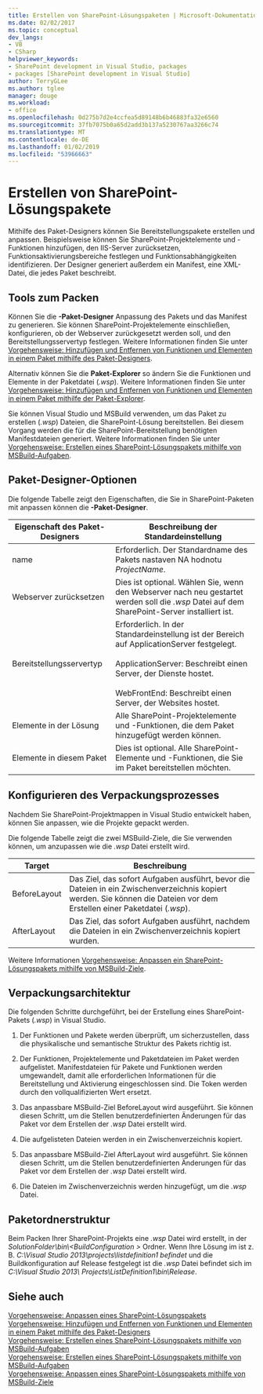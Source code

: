```yaml
---
title: Erstellen von SharePoint-Lösungspaketen | Microsoft-Dokumentation
ms.date: 02/02/2017
ms.topic: conceptual
dev_langs:
- VB
- CSharp
helpviewer_keywords:
- SharePoint development in Visual Studio, packages
- packages [SharePoint development in Visual Studio]
author: TerryGLee
ms.author: tglee
manager: douge
ms.workload:
- office
ms.openlocfilehash: 0d275b7d2e4ccfea5d89148b6b46883fa32e6560
ms.sourcegitcommit: 37fb7075b0a65d2add3b137a5230767aa3266c74
ms.translationtype: MT
ms.contentlocale: de-DE
ms.lasthandoff: 01/02/2019
ms.locfileid: "53966663"
---
```

# <a name="create-sharepoint-solution-packages"></a>Erstellen von SharePoint-Lösungspakete
  Mithilfe des Paket-Designers können Sie Bereitstellungspakete erstellen und anpassen. Beispielsweise können Sie SharePoint-Projektelemente und -Funktionen hinzufügen, den IIS-Server zurücksetzen, Funktionsaktivierungsbereiche festlegen und Funktionsabhängigkeiten identifizieren. Der Designer generiert außerdem ein Manifest, eine XML-Datei, die jedes Paket beschreibt.  
  
## <a name="packaging-tools"></a>Tools zum Packen
 Können Sie die **-Paket-Designer** Anpassung des Pakets und das Manifest zu generieren. Sie können SharePoint-Projektelemente einschließen, konfigurieren, ob der Webserver zurückgesetzt werden soll, und den Bereitstellungsservertyp festlegen. Weitere Informationen finden Sie unter [Vorgehensweise: Hinzufügen und Entfernen von Funktionen und Elementen in einem Paket mithilfe des Paket-Designers](../sharepoint/how-to-add-and-remove-features-and-items-to-a-package-by-using-the-package-designer.md).  
  
 Alternativ können Sie die **Paket-Explorer** so ändern Sie die Funktionen und Elemente in der Paketdatei (*.wsp*). Weitere Informationen finden Sie unter [Vorgehensweise: Hinzufügen und Entfernen von Funktionen und Elementen in einem Paket mithilfe der Paket-Explorer](../sharepoint/how-to-add-and-remove-features-and-items-to-a-package-by-using-the-packaging-explorer.md).  
  
 Sie können Visual Studio und MSBuild verwenden, um das Paket zu erstellen (*.wsp*) Dateien, die SharePoint-Lösung bereitstellen. Bei diesem Vorgang werden die für die SharePoint-Bereitstellung benötigten Manifestdateien generiert. Weitere Informationen finden Sie unter [Vorgehensweise: Erstellen eines SharePoint-Lösungspakets mithilfe von MSBuild-Aufgaben](../sharepoint/how-to-create-a-sharepoint-solution-package-by-using-msbuild-tasks.md).  
  
## <a name="package-designer-options"></a>Paket-Designer-Optionen
 Die folgende Tabelle zeigt den Eigenschaften, die Sie in SharePoint-Paketen mit anpassen können die **-Paket-Designer**.  
  
|Eigenschaft des Paket-Designers|Beschreibung der Standardeinstellung|  
|-------------------------------|------------------------------------|  
|name|Erforderlich. Der Standardname des Pakets nastaven NA hodnotu *ProjectName*.|  
|Webserver zurücksetzen|Dies ist optional. Wählen Sie, wenn den Webserver nach neu gestartet werden soll die *.wsp* Datei auf dem SharePoint-Server installiert ist.|  
|Bereitstellungsservertyp|Erforderlich. In der Standardeinstellung ist der Bereich auf ApplicationServer festgelegt.<br /><br /> ApplicationServer: Beschreibt einen Server, der Dienste hostet.<br /><br /> WebFrontEnd: Beschreibt einen Server, der Websites hostet.|  
|Elemente in der Lösung|Alle SharePoint-Projektelemente und -Funktionen, die dem Paket hinzugefügt werden können.|  
|Elemente in diesem Paket|Dies ist optional. Alle SharePoint-Elemente und -Funktionen, die Sie im Paket bereitstellen möchten.|  
  
## <a name="configure-the-packaging-process"></a>Konfigurieren des Verpackungsprozesses
 Nachdem Sie SharePoint-Projektmappen in Visual Studio entwickelt haben, können Sie anpassen, wie die Projekte gepackt werden.  
  
 Die folgende Tabelle zeigt die zwei MSBuild-Ziele, die Sie verwenden können, um anzupassen wie die *.wsp* Datei erstellt wird.  
  
|Target|Beschreibung|  
|------------|-----------------|  
|BeforeLayout|Das Ziel, das sofort Aufgaben ausführt, bevor die Dateien in ein Zwischenverzeichnis kopiert werden. Sie können die Dateien vor dem Erstellen einer Paketdatei (*.wsp*).|  
|AfterLayout|Das Ziel, das sofort Aufgaben ausführt, nachdem die Dateien in ein Zwischenverzeichnis kopiert wurden.|  
  
 Weitere Informationen [Vorgehensweise: Anpassen ein SharePoint-Lösungspakets mithilfe von MSBuild-Ziele](../sharepoint/how-to-customize-a-sharepoint-solution-package-by-using-msbuild-targets.md).  
  
## <a name="packaging-architecture"></a>Verpackungsarchitektur
 Die folgenden Schritte durchgeführt, bei der Erstellung eines SharePoint-Pakets (*.wsp*) in Visual Studio.  
  
1.  Der Funktionen und Pakete werden überprüft, um sicherzustellen, dass die physikalische und semantische Struktur des Pakets richtig ist.  
  
2.  Der Funktionen, Projektelemente und Paketdateien im Paket werden aufgelistet. Manifestdateien für Pakete und Funktionen werden umgewandelt, damit alle erforderlichen Informationen für die Bereitstellung und Aktivierung eingeschlossen sind. Die Token werden durch den vollqualifizierten Wert ersetzt.  
  
3.  Das anpassbare MSBuild-Ziel BeforeLayout wird ausgeführt. Sie können diesen Schritt, um die Stellen benutzerdefinierten Änderungen für das Paket vor dem Erstellen der *.wsp* Datei erstellt wird.  
  
4.  Die aufgelisteten Dateien werden in ein Zwischenverzeichnis kopiert.  
  
5.  Das anpassbare MSBuild-Ziel AfterLayout wird ausgeführt. Sie können diesen Schritt, um die Stellen benutzerdefinierten Änderungen für das Paket vor dem Erstellen der *.wsp* Datei erstellt wird.  
  
6.  Die Dateien im Zwischenverzeichnis werden hinzugefügt, um die *.wsp* Datei.  
  
## <a name="package-folder-structure"></a>Paketordnerstruktur
 Beim Packen Ihrer SharePoint-Projekts eine *.wsp* Datei wird erstellt, in der *SolutionFolder\bin\\\<BuildConfiguration >* Ordner. Wenn Ihre Lösung im ist z. B. *C:\Visual Studio 2013\projects\listdefinition1 befindet* und die Buildkonfiguration auf Release festgelegt ist die *.wsp* Datei befindet sich im *C:\Visual Studio 2013\ Projects\ListDefinition1\bin\Release*.  
  
## <a name="see-also"></a>Siehe auch
 [Vorgehensweise: Anpassen eines SharePoint-Lösungspakets](../sharepoint/how-to-customize-a-sharepoint-solution-package.md)  
 [Vorgehensweise: Hinzufügen und Entfernen von Funktionen und Elementen in einem Paket mithilfe des Paket-Designers](../sharepoint/how-to-add-and-remove-features-and-items-to-a-package-by-using-the-package-designer.md)   
 [Vorgehensweise: Erstellen eines SharePoint-Lösungspakets mithilfe von MSBuild-Aufgaben](../sharepoint/how-to-create-a-sharepoint-solution-package-by-using-msbuild-tasks.md)   
 [Vorgehensweise: Erstellen eines SharePoint-Lösungspakets mithilfe von MSBuild-Aufgaben](../sharepoint/how-to-create-a-sharepoint-solution-package-by-using-msbuild-tasks.md)   
 [Vorgehensweise: Anpassen eines SharePoint-Lösungspakets mithilfe von MSBuild-Ziele](../sharepoint/how-to-customize-a-sharepoint-solution-package-by-using-msbuild-targets.md)  
